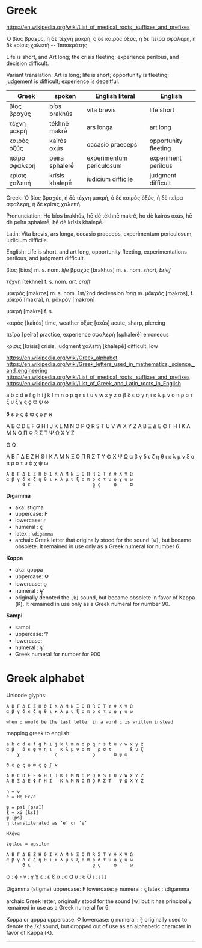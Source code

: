 # Greek

https://en.wikipedia.org/wiki/List_of_medical_roots,_suffixes_and_prefixes



Ὁ βίος βραχὺς, ἡ δὲ τέχνη μακρὴ, ὁ δὲ καιρὸς ὀξύς, ἡ δὲ πεῖρα σφαλερὴ, ἡ δὲ κρίσις χαλεπή -- Ἱπποκράτης


Life is short, and Art long; the crisis fleeting; experience perilous, and decision difficult.

Variant translation: Art is long; life is short; opportunity is fleeting; judgement is difficult; experience is deceitful.


| Greek         | spoken         | English literal          | English              |
|---------------|----------------|--------------------------|----------------------|
| βίος βραχύς   | bíos brakhús   | vita brevis              | life short           |
| τέχνη μακρή   | tékhnē makrḗ   | ars longa                | art long             |
| καιρὸς ὀξύς   | kairòs oxús    | occasio praeceps         | opportunity fleeting |
| πεῖρα σφαλερή | peîra sphalerḗ | experimentum periculosum | experiment perilous  |
| κρίσις χαλεπή | krísis khalepḗ | iudicium difficile       | judgment difficult   |


Greek:
  Ὁ βίος βραχύς,
  ἡ δὲ τέχνη μακρή,
  ὁ δὲ καιρὸς ὀξύς,
  ἡ δὲ πεῖρα σφαλερή,
  ἡ δὲ κρίσις χαλεπή.

Pronunciation:
  Ho bíos brakhús,
  hē dè tékhnē makrḗ,
  ho dè kairòs oxús,
  hē dè peîra sphalerḗ,
  hē dè krísis khalepḗ.

Latin:
  Vita brevis,
  ars longa,
  occasio praeceps,
  experimentum periculosum,
  iudicium difficile.

English:
  Life is short,
  and art long,
  opportunity fleeting,
  experimentations perilous,
  and judgment difficult.



βίος    [bios]    m. s. nom. *life*
βραχύς  [brakhus] m. s. nom. *short, brief*

τέχνη   [tekhne]  f. s. nom. *art, craft*

μακρός [makros] m. s. nom. 1st/2nd declension *long*
m. μᾰκρός [makros], f. μᾰκρᾱ́ [makra], n. μᾰκρόν [makron]

μακρή   [makre]   f. s.


καιρὸς  [kairòs]    time, weather
ὀξύς    [oxús]      acute, sharp, piercing

πεῖρα   [peîra]     practice, experience
σφαλερή [sphalerḗ]  erroneous

κρίσις  [krísis]    crisis, judgment
χαλεπή  [khalepḗ]   difficult, low




https://en.wikipedia.org/wiki/Greek_alphabet
https://en.wikipedia.org/wiki/Greek_letters_used_in_mathematics,_science,_and_engineering
https://en.wikipedia.org/wiki/List_of_medical_roots,_suffixes_and_prefixes
https://en.wikipedia.org/wiki/List_of_Greek_and_Latin_roots_in_English


a b c d e f g h i j k l m n o p q r s t u v w x y z
α β   δ ϵ φ γ η ι   κ λ μ ν o π   ρ σ τ       ξ υ ζ
    χ             ς             ϙ       ϖ ψ ω      

ϑ ε ϱ ς ϕ ϖ ϛ ϙ ϝ ϰ

A B C D E F G H I J K L M N O P Q R S T U V W X Y Z
A B Ξ Δ E Φ Γ H I   K Λ M N O Π Ϙ R Σ T   Ψ Ω X Υ Z

Θ Ω

A B Γ Δ E Z H Θ I K Λ M N Ξ O Π R Σ T Υ Φ X Ψ Ω
α β γ δ ϵ ζ η θ ι κ λ μ ν ξ o π ρ σ τ υ ϕ χ ψ ω



```
A B Γ Δ E Z H Θ I K Λ M N Ξ O Π R Σ T Υ Φ X Ψ Ω
α β γ δ ϵ ζ η θ ι κ λ μ ν ξ o π ρ σ τ υ ϕ χ ψ ω
      ϑ ε                       ϱ ς     φ     ϖ
```

**Digamma**
- aka: stigma
- uppercase: Ϝ
- lowercase: ϝ
- numeral  : ϛʹ
- latex    : `\digamma`
- archaic Greek letter that originally stood for the sound `[w]`, but became obsolete. It remained in use only as a Greek numeral for number 6.

**Koppa**
- aka: qoppa
- uppercase: Ϙ
- lowercase: ϙ
- numeral : ϟʹ
- originally denoted the `[k]` sound, but became obsolete in favor of Kappa (Κ). It remained in use only as a Greek numeral for number 90.

**Sampi**
- sampi
- uppercase: Ͳ
- lowercase: 
- numeral  : ϡʹ
- Greek numeral for number for 900




# Greek alphabet

Unicode glyphs:
```
A B Γ Δ E Z H Θ I K Λ M N Ξ O Π R Σ T Υ Φ X Ψ Ω
α β γ δ ϵ ζ η θ ι κ λ μ ν ξ o π ρ σ τ υ ϕ χ ψ ω

when σ would be the last letter in a word ς is written instead
```


mapping greek to english:
```
a b c d e f g h i j k l m n o p q r s t u v w x y z
α β   δ ϵ φ γ η ι   κ λ μ ν o π   ρ σ τ       ξ υ ζ
    χ             ς             ϙ       ϖ ψ ω      

ϑ ε ϱ ς ϕ ϖ ϛ ϙ ϝ ϰ

A B C D E F G H I J K L M N O P Q R S T U V W X Y Z
A B Ξ Δ E Φ Γ H I   K Λ M N O Π Ϙ R Σ T   Ψ Ω X Υ Z

n = ν
e = Ηη Eϵ/ε

ψ = psi [psaI]
ξ = xi [ksI]
ψ [ps]
η transliterated as ‘e’ or ‘ē’

Ηλήνα

έψιλον = epsilon
```



```
A B Γ Δ E Z H Θ I K Λ M N Ξ O Π R Σ T Υ Φ X Ψ Ω
α β γ δ ϵ ζ η θ ι κ λ μ ν ξ o π ρ σ τ υ ϕ χ ψ ω
      ϑ ε                       ϱ ς     φ     ϖ    
```


φ : ɸ -
γ : ɣ Ɣ
ε : ɛ Ɛ
α : ɑ Ɑ
υ : ʊ Ʊ
ι : ɩ Ɩ ɪ


Digamma (stigma)
uppercase: Ϝ
lowercase: ϝ
numeral  : ϛ
latex    : \digamma

archaic Greek letter, originally stood for the sound [w] but
it has principally remained in use as a Greek numeral for 6.

Koppa or qoppa
uppercase: Ϙ
lowercase: ϙ
 numeral : ϟ
originally used to denote the /k/ sound, but dropped out of 
use as an alphabetic character in favor of Kappa (Κ).


---

